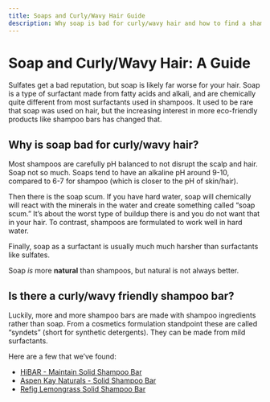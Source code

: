 ```yaml
---
title: Soaps and Curly/Wavy Hair Guide
description: Why soap is bad for curly/wavy hair and how to find a shampoo bar that is safe for your hair.
---
```


# Soap and Curly/Wavy Hair: A Guide
Sulfates get a bad reputation, but soap is likely far worse for your hair. Soap is a type of surfactant made from fatty acids and alkali, and are chemically quite different from most surfactants used in shampoos. It used to be rare that soap was used on hair, but the increasing interest in more eco-friendly products like shampoo bars has changed that.

## Why is soap bad for curly/wavy hair?
Most shampoos are carefully pH balanced to not disrupt the scalp and hair. Soap not so much. Soaps tend to have an alkaline pH around 9-10, compared to 6-7 for shampoo (which is closer to the pH of skin/hair).

Then there is the soap scum. If you have hard water, soap will chemically will react with the minerals in the water and create something called “soap scum.” It’s about the worst type of buildup there is and you do not want that in your hair. To contrast, shampoos are formulated to work well in hard water.

Finally, soap as a surfactant is usually much much harsher than surfactants like sulfates.

Soap *is* more **natural** than shampoos, but natural is not always better.

## Is there a curly/wavy friendly shampoo bar?
Luckily, more and more shampoo bars are made with shampoo ingredients rather than soap. From a cosmetics formulation standpoint these are called “syndets” (short for synthetic detergents). They can be made from mild surfactants.

Here are a few that we’ve found:

- [HiBAR - Maintain Solid Shampoo Bar](https://amzn.to/4fx1RpU)
- [Aspen Kay Naturals - Solid Shampoo Bar](https://amzn.to/3BHhZai)
- [Refig Lemongrass Solid Shampoo Bar](https://therefig.com/products/lemongrass-shampoo-bar)
